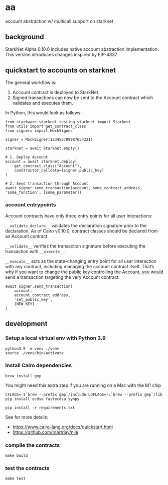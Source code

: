 # aa
account abstraction w/ multicall support on starknet

## background

StarkNet Alpha 0.10.0 includes native account abstraction implementation. This version introduces changes inspired by EIP-4337.

## quickstart to accounts on starknet

The general workflow is:
1. Account contract is deployed to StarkNet.
2. Signed transactions can now be sent to the Account contract which validates and executes them.

In Python, this would look as follows:
```
from starkware.starknet.testing.starknet import Starknet
from utils import get_contract_class
from signers import MockSigner

signer = MockSigner(123456789987654321)

starknet = await Starknet.empty()

# 1. Deploy Account
account = await starknet.deploy(
    get_contract_class("Account"),
    constructor_calldata=[signer.public_key]
)

# 2. Send transaction through Account
await signer.send_transaction(account, some_contract_address, 'some_function', [some_parameter])
```

### account entrypoints

Account contracts have only three entry points for all user interactions:

`__validate_declare__` validates the declaration signature prior to the declaration. As of Cairo v0.10.0, contract classes should be declared from an Account contract.

`__validate__` verifies the transaction signature before executing the transaction with `__execute__`.

`__execute__` acts as the state-changing entry point for all user interaction with any contract, including managing the account contract itself. That’s why if you want to change the public key controlling the Account, you would send a transaction targeting the very Account contract:
```
await signer.send_transaction(
    account,
    account.contract_address,
    'set_public_key',
    [NEW_KEY]
)
```

## development

### Setup a local virtual env with Python 3.9

```
python3.9 -m venv ./venv
source ./venv/bin/activate
```

### Install Cairo dependencies
```
brew install gmp
```

You might need this extra step if you are running on a Mac with the M1 chip

```
CFLAGS=-I`brew --prefix gmp`/include LDFLAGS=-L`brew --prefix gmp`/lib pip install ecdsa fastecdsa sympy
```

```
pip install -r requirements.txt
```

See for more details:
- https://www.cairo-lang.org/docs/quickstart.html
- https://github.com/martriay/nile

### compile the contracts
```
make build
```

### test the contracts
```
make test
```